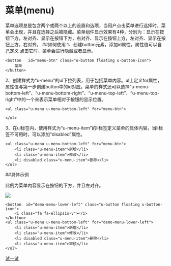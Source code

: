 # 菜单(menu)
菜单选项总是包含两个或两个以上的设置和选项，当用户点击菜单进行选择时，菜单会出现，并且在选择之后被隐藏。菜单组件显示效果有4种，分别为：显示在按钮下方，左对齐、显示在按钮下方，右对齐、显示在按钮上方，左对齐、显示在按钮上方，右对齐。
##如何使用
1、创建button元素，添加id属性，属性值可以自己定义 点击它时，菜单会进行隐藏或者显示。
	
	<button   id="menu-btn" class="u-button floating u-button-icon">
	    菜单
	</button>

2、创建样式为“u-menu”的ul下拉列表，用于包括菜单内容。ul上定义for属性，属性值与第一步创建button中的id对应。菜单的样式还可以选择“u-menu-bottom-left”、“u-menu-bottom-right”、“u-menu-top-left”、“u-menu-top-right”中的一个来表示菜单相对于按钮的显示位置。

	<ul class="u-menu u-menu-bottom-left" for="menu-btn">

	</ul>

3、在ul标签内，使用样式为“u-menu-item”的li标签定义菜单的具体内容，当li标签不可用时，可以添加“disabled”属性。

	<ul class="u-menu u-menu-bottom-left" for="menu-btn">
		<li class="u-menu-item">新增</li>
		<li class="u-menu-item">修改</li>
		<li disabled class="u-menu-item">删除</li>
	</ul>
##具体示例

此例为菜单内容显示在按钮的下方，并且左对齐。

![](../../static/plugins/img/menu.png)

	<button  id="demo-menu-lower-left" class="u-button floating u-button-icon">
	    <i class="fa fa-ellipsis-v"></i>
	</button>
	<ul class="u-menu u-menu-bottom-left" for="demo-menu-lower-left">
	    <li class="u-menu-item">新增</li>
	    <li class="u-menu-item">修改</li>
	    <li disabled class="u-menu-item">删除</li>
	    <li class="u-menu-item">审核</li>
	</ul>



[试一试](http://iuap.yonyou.com/fe/demo/#/demos/ui/menu "试一试")